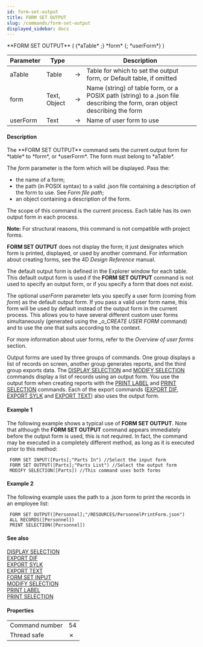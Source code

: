 ```yaml
---
id: form-set-output
title: FORM SET OUTPUT
slug: /commands/form-set-output
displayed_sidebar: docs
---
```


<!--REF #_command_.FORM SET OUTPUT.Syntax-->**FORM SET OUTPUT** ( {*aTable* ;} *form* {; *userForm*} )<!-- END REF-->
<!--REF #_command_.FORM SET OUTPUT.Params-->
| Parameter | Type |  | Description |
| --- | --- | --- | --- |
| aTable | Table | &#8594;  | Table for which to set the output form, or Default table, if omitted |
| form | Text, Object | &#8594;  | Name (string) of table form, or a POSIX path (string) to a .json file describing the form, oran object describing the form |
| userForm | Text | &#8594;  | Name of user form to use |

<!-- END REF-->

#### Description 

<!--REF #_command_.FORM SET OUTPUT.Summary-->The **FORM SET OUTPUT**  command sets the current output form for *table* to *form*, or *userForm*.<!-- END REF--> The form must belong to *aTable*.

The *form* parameter is the form which will be displayed. Pass the:

* the name of a form;
* the path (in POSIX syntax) to a valid .json file containing a description of the form to use. See *Form file path*;
* an object containing a description of the form.

The scope of this command is the current process. Each table has its own output form in each process.

**Note:** For structural reasons, this command is not compatible with project forms.

**FORM SET OUTPUT** does not display the form; it just designates which form is printed, displayed, or used by another command. For information about creating forms, see the 4D *Design Reference* manual.

The default output form is defined in the Explorer window for each table. This default output form is used if the **FORM SET OUTPUT**  command is not used to specify an output form, or if you specify a form that does not exist.

The optional *userForm* parameter lets you specify a user form (coming from *form*) as the default output form. If you pass a valid user form name, this form will be used by default instead of the output form in the current process. This allows you to have several different custom user forms simultaneously (generated using the *\_o\_CREATE USER FORM* command) and to use the one that suits according to the context. 

For more information about user forms, refer to the *Overview of user forms* section. 

Output forms are used by three groups of commands. One group displays a list of records on screen, another group generates reports, and the third group exports data. The [DISPLAY SELECTION](display-selection.md) and [MODIFY SELECTION](modify-selection.md) commands display a list of records using an output form. You use the output form when creating reports with the [PRINT LABEL](print-label.md) and [PRINT SELECTION](print-selection.md) commands. Each of the export commands ([EXPORT DIF](export-dif.md), [EXPORT SYLK](export-sylk.md) and [EXPORT TEXT](export-text.md)) also uses the output form.

#### Example 1 

The following example shows a typical use of **FORM SET OUTPUT**. Note that although the **FORM SET OUTPUT** command appears immediately before the output form is used, this is not required. In fact, the command may be executed in a completely different method, as long as it is executed prior to this method:

```4d
 FORM SET INPUT([Parts];"Parts In") //Select the input form
 FORM SET OUTPUT([Parts];"Parts List") //Select the output form
 MODIFY SELECTION([Parts]) //This command uses both forms
```

#### Example 2 

The following example uses the path to a .json form to print the records in an employee list: 

```4d
 FORM SET OUTPUT([Personnel];"/RESOURCES/PersonnelPrintForm.json")
 ALL RECORDS([Personnel])
 PRINT SELECTION([Personnel])
```

#### See also 

[DISPLAY SELECTION](display-selection.md)  
[EXPORT DIF](export-dif.md)  
[EXPORT SYLK](export-sylk.md)  
[EXPORT TEXT](export-text.md)  
[FORM SET INPUT](form-set-input.md)  
[MODIFY SELECTION](modify-selection.md)  
[PRINT LABEL](print-label.md)  
[PRINT SELECTION](print-selection.md)  

#### Properties

|  |  |
| --- | --- |
| Command number | 54 |
| Thread safe | &cross; |


